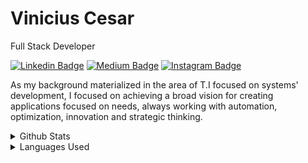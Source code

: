 # Vinicius Cesar

Full Stack Developer

[![Linkedin Badge](https://img.shields.io/badge/-LinkedIn-5658dd?style=flat-square&logo=Linkedin&logoColor=white&link=https://www.linkedin.com/in/viniciusanchieta/)](https://www.linkedin.com/in/viniciusanchieta/) 
[![Medium Badge](https://img.shields.io/badge/-Medium-5658dd?style=flat-square&logo=Medium&logoColor=white&&link=https://medium.com/@viniciusanchieta)](https://medium.com/@viniciusanchieta)
[![Instagram Badge](https://img.shields.io/badge/-Instagram-5658dd?style=flat-square&logo=Instagram&logoColor=white&link=https://www.instagram.com/viniciusanchieta.dev/)](https://www.instagram.com/viniciusanchieta.dev/)

As my background materialized in the area of T.I focused on systems' development, I focused on achieving a broad vision for creating applications focused on needs, always working with automation, optimization, innovation and strategic thinking.

<details>
  <summary>Github Stats</summary>
  <img src="https://github-readme-stats.vercel.app/api?username=viniciusanchieta&&show_icons=true&title_color=222222&icon_color=5658dd&text_color=333333&bg_color=ffffff">
</details>

<details>
  <summary>Languages Used</summary>
  <img src="https://github-readme-stats.vercel.app/api/top-langs/?username=viniciusanchieta&layout=compact&bg_color=ffffff&text_color=333333">
</details>
<br/>
